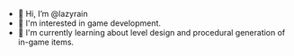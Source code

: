 - 👋 Hi, I’m @lazyrain
- 👀 I'm interested in game development.
- 🌱 I'm currently learning about level design and procedural generation of in-game items.

<!---
lazyrain/lazyrain is a ✨ special ✨ repository because its `README.md` (this file) appears on your GitHub profile.
You can click the Preview link to take a look at your changes.
--->
